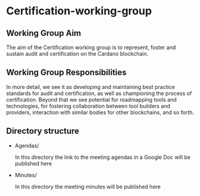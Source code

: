 # Certification-working-group

## Working Group Aim

The aim of the Certification working group is to represent, foster and sustain audit and certification on the Cardano blockchain.

## Working Group Responsibilities

In more detail, we see it as developing and maintaining best practice standards for audit and certification, as well as championing the process of certification. Beyond that we see potential for roadmapping tools and technologies, for fostering collaboration between tool builders and providers, interaction with similar bodies for other blockchains, and so forth.

## Directory structure

* Agendas/

    In this directory the link to the meeting agendas in a Google Doc will be published here

* Minutes/

    In this directory the meeting minutes will be published here